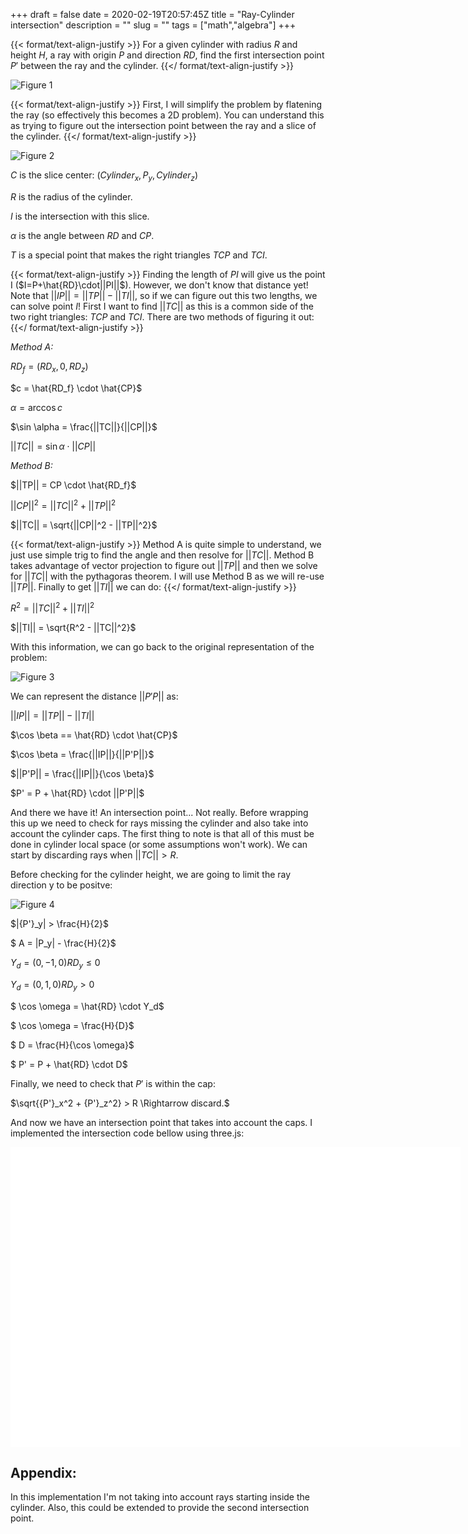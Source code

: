 +++ 
draft = false
date = 2020-02-19T20:57:45Z
title = "Ray-Cylinder intersection"
description = ""
slug = "" 
tags = ["math","algebra"]
+++

{{< format/text-align-justify >}}
For a given cylinder with radius $R$ and height $H$, a ray with origin $P$ and direction $RD$, find the first intersection point $P'$ between the ray and the cylinder.
{{</ format/text-align-justify >}}

![](../../images/RayVSCylinder/fig1.png "Figure 1")

{{< format/text-align-justify >}}
First, I will simplify the problem by flatening the ray (so effectively this becomes a 2D problem). You can understand this as trying to figure out the intersection point between the ray and a slice of the cylinder.
{{</ format/text-align-justify >}}

![](../../images/RayVSCylinder/fig2.png "Figure 2")

$C$ is the slice center: $(Cylinder_x, P_y, Cylinder_z)$

$R$ is the radius of the cylinder.

$I$ is the intersection with this slice.

$\alpha$ is the angle between $RD$ and $CP$.

$T$ is a special point that makes the right triangles $TCP$ and $TCI$.

{{< format/text-align-justify >}}
Finding the length of $PI$ will give us the point I ($I=P+\hat{RD}\cdot||PI||$). However, we don't know that distance yet! Note that $||IP|| = ||TP|| - ||TI||$, so if we can figure out this two lengths, we can solve point $I$!
First I want to find $||TC||$ as this is a common side of the two right triangles: $TCP$ and $TCI$. There are two methods of figuring it out:
{{</ format/text-align-justify >}}

*Method A:*

$RD_f = (RD_x,0,RD_z)$

$c = \hat{RD_f} \cdot \hat{CP}$

$\alpha = \arccos c$

$\sin \alpha = \frac{||TC||}{||CP||}$

$||TC|| = \sin \alpha \cdot ||CP||$


*Method B:*

$||TP|| = CP \cdot \hat{RD_f}$

$||CP||^2 = ||TC||^2 + ||TP||^2$

$||TC|| = \sqrt{||CP||^2 - ||TP||^2}$

{{< format/text-align-justify >}}
Method A is quite simple to understand, we just use simple trig to find the angle and then resolve for $||TC||$. Method B takes advantage of vector projection to figure out $||TP||$ and then we solve for $||TC||$ with the pythagoras theorem. I will use Method B as we will re-use $||TP||$. Finally to get $||TI||$ we can do:
{{</ format/text-align-justify >}}

$R^2 = ||TC||^2 + ||TI||^2$

$||TI|| = \sqrt{R^2 - ||TC||^2}$


With this information, we can go back to the original representation of the problem:


![](../../images/RayVSCylinder/fig3.png "Figure 3")

We can represent the distance $||P'P||$ as:

$||IP|| = ||TP|| - ||TI||$

$\cos \beta == \hat{RD} \cdot \hat{CP}$

$\cos \beta = \frac{||IP||}{||P'P||}$

$||P'P|| = \frac{||IP||}{\cos \beta}$

$P' = P + \hat{RD} \cdot ||P'P||$

And there we have it! An intersection point... Not really. Before wrapping this up we need to check for rays missing the cylinder and also take into account the cylinder caps. The first thing to note is that all of this must be done in cylinder local space (or some assumptions won't work). We can start by discarding rays when $||TC|| > R$. 

Before checking for the cylinder height, we are going to limit the ray direction y to be positve:

![](../../images/RayVSCylinder/fig4.png "Figure 4")

$|{P'}_y| > \frac{H}{2}$

$ A = |P_y| - \frac{H}{2}$

$Y_d = (0,-1,0)  RD_y	\leqslant 0$

$Y_d = (0,1,0)  RD_y	> 0$

$ \cos \omega = \hat{RD} \cdot Y_d$

$ \cos \omega = \frac{H}{D}$

$ D = \frac{H}{\cos \omega}$

$ P' = P + \hat{RD} \cdot D$

Finally, we need to check that $P'$ is within the cap:

$\sqrt{{P'}_x^2 + {P'}_z^2} > R \Rightarrow discard.$


And now we have an intersection point that takes into account the caps. I implemented the intersection code bellow using three.js:

<div id="threeCanvas" style ="background-color:#FFF; width:720; height:480px; margin:0 auto;">
<script src="/js/three.js"></script>
<script src="/js/OrbitControls.js"></script>
<script>
	var container = document.getElementById("threeCanvas");
	var width = container.offsetWidth;
	var height = container.offsetHeight;

	var renderer = new THREE.WebGLRenderer({ antialias: true });
	renderer.setSize( width, height );
	container.appendChild( renderer.domElement );

	var scene = null;
	var camera = null;

	init();
	render();

	//----------------------------
	
	function init()
	{
		scene = new THREE.Scene();

		// Camera setup
		camera = new THREE.PerspectiveCamera(70,width/height,0.1,1000);
		camera.position.z = 0;
		camera.position.y = 2;
		camera.position.x = 5;
		camera.lookAt(0,0,0);
		var camControls = new THREE.OrbitControls(camera, renderer.domElement);
		camControls.enablePan = false;

		// Helpers
		var axisHelper = new THREE.AxesHelper(5);
		axisHelper.position.y = 0.005;
		scene.add(axisHelper);
		var gridHelper = new THREE.GridHelper(10,16,0xf0f0f0,0x606060);
		scene.add(gridHelper);

		// Materials
		var solidMaterial = new THREE.MeshBasicMaterial({color:0xffffff});
		var lambertMaterial = new THREE.MeshLambertMaterial({color : 0xffffff});

		// Cylinder
		var cylinderRadius = 1.0;
		var cylinderHeight = 3.0;
		var cylinderGeometry = new THREE.CylinderGeometry(cylinderRadius, cylinderRadius ,cylinderHeight, 32);
		var cylinder = new THREE.Mesh(cylinderGeometry, lambertMaterial);
		scene.add(cylinder);

		// Light
		var sun = new THREE.DirectionalLight(0xffffff,0.5);
		scene.add(sun);
		sun.position.x = 2;
		sun.position.z = 2;

		var light = new THREE.AmbientLight( 0x202020 );
		scene.add( light );

		
		drawIntersection(
			new THREE.Vector3(0.3,3,2),
			new THREE.Vector3(-0.3,-0.8,-1),
			cylinderRadius,
			cylinderHeight
		);

		drawIntersection(
			new THREE.Vector3(0.3,1.5,3),
			new THREE.Vector3(0.2,-0.8,-1),
			cylinderRadius,
			cylinderHeight
		);

		drawIntersection(
			new THREE.Vector3(0,-2,-3),
			new THREE.Vector3(0.2,0.8,1),
			cylinderRadius,
			cylinderHeight
		);

		drawIntersection(
			new THREE.Vector3(2,-2.5,0),
			new THREE.Vector3(-1,0.7,0),
			cylinderRadius,
			cylinderHeight
		);

		drawIntersection(
			new THREE.Vector3(-2.5,0.5,0.2),
			new THREE.Vector3(1,0.4,0),
			cylinderRadius,
			cylinderHeight
		);
	}

	function drawIntersection(P, RD, Radius, Height)
	{
		RD.normalize();
		var arrow = new THREE.ArrowHelper(RD,P,1,0x00ffff);
		scene.add(arrow);

		var RD2D = new THREE.Vector3();
		RD2D.copy(RD);
		RD2D.y = 0;
		RD2D.normalize();

		var C = new THREE.Vector3(0,P.y,0);
		var CP = new THREE.Vector3();
		CP.subVectors(C,P);

		var CPLen = CP.length();
		var TP = CP.dot(RD2D);
		var TC = Math.sqrt(CPLen*CPLen - TP*TP);

		// Discard ray.
		if(TC > Radius)
		{
			return;
		}

		var TI = Math.sqrt(Math.max(Radius*Radius - TC*TC, 0));
		var IP = TP - TI;

		// Debug 2D tests:
		if(false)
		{
			var debugRay = new THREE.ArrowHelper(RD2D,P,IP,0xff0000);
			scene.add(debugRay);

			var Ipo = new THREE.Vector3();
			Ipo.copy(P);
			Ipo.addScaledVector(RD2D,IP);
			console.log(Ipo);
			console.log(Math.sqrt(Ipo.x*Ipo.x + Ipo.z*Ipo.z));
		}

		var CPnorm = new THREE.Vector3();
		CPnorm.copy(CP);
		CPnorm.normalize();
		var cosB = RD.dot(CPnorm);
		var PpP = IP / cosB;

		var Pinter = new THREE.Vector3();
		Pinter.copy(P);
		Pinter.addScaledVector(RD,PpP);
		
		// Finally, we need to check for the cylinder height:
		Pinter.y = Math.abs(Pinter.y); // Flip point y

		var halfCylinderHeight = Height * 0.5;
		if(Pinter.y > halfCylinderHeight)
		{
			// Check if we hit the cylinder cap:
			var YDir = new THREE.Vector3(0,-1,0);
			if(RD.y > 0)
			{
				YDir = new THREE.Vector3(0,1,0);
			}
			var H = Math.abs(P.y) - halfCylinderHeight; // Flip y!
			var cosw = RD.dot(YDir);
			var D = H / cosw;

			var Pcap = new THREE.Vector3();
			Pcap.copy(P); // we now copy the original point
			Pcap.addScaledVector(RD,D);// Also use original dir
			var rad = Math.sqrt(Pcap.x*Pcap.x + Pcap.z*Pcap.z);
			if(rad > Radius)
			{
				// Discard, ray misses the cap
				return;
			}
				
			var interArrow = new THREE.ArrowHelper(RD,P,D,0x00ff00);
			scene.add(interArrow);
		}
		else
		{
			var interArrow = new THREE.ArrowHelper(RD,P,PpP,0x00ff00);
			scene.add(interArrow);
		}

		/*
		console.log(C);
		console.log(CP);
		console.log(TP);
		console.log(TC);
		console.log(TI);
		console.log(cosB);
		console.log(PpP);
		*/
	}

	function render()
	{
		requestAnimationFrame(render);
		renderer.render( scene, camera );
	}
</script>
</div>

## Appendix:
In this implementation I'm not taking into account rays starting inside the cylinder. Also, this could be extended to provide the second intersection point.


